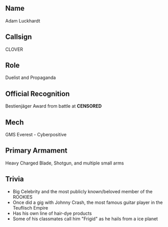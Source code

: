 ## Name
Adam Luckhardt

## Callsign
CLOVER

## Role
Duelist and Propaganda 

## Official Recognition
Bestienjäger Award from battle at **CENSORED**

## Mech
GMS Everest - Cyberpositive

## Primary Armament
Heavy Charged Blade, Shotgun, and multiple small arms


## Trivia

* Big Celebrity and the most publicly known/beloved member of the ROOKIES
* Once did a gig with Johnny Crash, the most famous guitar player in the Teuflisch Empire
* Has his own line of hair-dye products
* Some of his classmates call him "Frigid" as he hails from a ice planet
